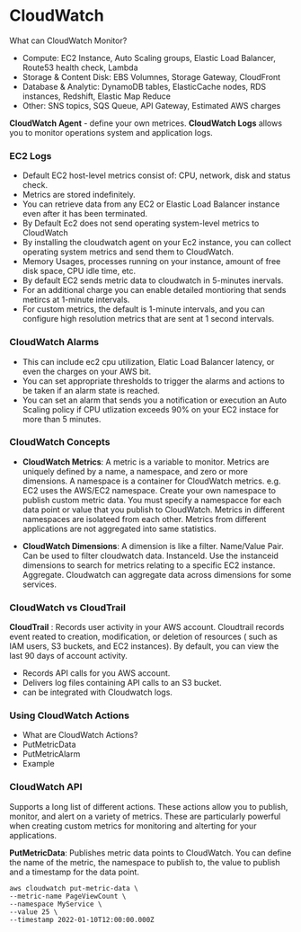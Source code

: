 # CloudWatch

What can CloudWatch Monitor?
* Compute: EC2 Instance, Auto Scaling groups, Elastic Load Balancer, Route53 health check, Lambda
* Storage & Content Disk: EBS Volumnes, Storage Gateway, CloudFront
* Database & Analytic: DynamoDB tables, ElasticCache nodes, RDS instances, Redshift, Elastic Map Reduce
* Other: SNS topics, SQS Queue, API Gateway, Estimated AWS charges


**CloudWatch Agent** - define your own metrices. 
**CloudWatch Logs** allows you to monitor operations system and application logs.

### EC2 Logs
* Default EC2 host-level metrics consist of: CPU, network, disk and status check.
* Metrics are stored indefinitely.
* You can retrieve data from any EC2 or Elastic Load Balancer instance even after it has been terminated.
* By Default Ec2 does not send operating system-level metrics to CloudWatch
* By installing the cloudwatch agent on your Ec2 instance, you can collect operating system metrics and send them to CloudWatch.
* Memory Usages, processes running on your instance, amount of free disk space, CPU idle time, etc.
* By default EC2 sends metric data to cloudwatch in 5-minutes inervals.
* For an additional charge you can enable detailed montioring that sends metircs at 1-minute intervals.
* For custom metrics, the default is 1-minute intervals, and you can configure high resolution metrics that are sent at 1 second intervals.

### CloudWatch Alarms
* This can include ec2 cpu utilization, Elatic Load Balancer latency, or even the charges on your AWS bit.
* You can set appropriate thresholds to trigger the alarms and actions to be taken if an alarm state is reached.
* You can set an alarm that sends you a notification or execution an Auto Scaling policy if CPU utlization exceeds 90% on your EC2 instace for more than 5 minutes.


### CloudWatch Concepts
* **CloudWatch Metrics**: A metric is a variable to monitor. Metrics are uniquely defined by a name, a namespace, and zero or more dimensions.
A namespace is a container for CloudWatch metrics. e.g. EC2 uses the AWS/EC2 namespace. Create your own namespace to publish custom metric data.
You must specify a namespacce for each data point or value that you publish to CloudWatch. Metrics in different namespaces are isolateed from each other. Metrics from different applications are not aggregated into same statistics.

* **CloudWatch Dimensions**: A dimension is like a filter.
Name/Value Pair. Can be used to filter cloudwatch data. 
InstanceId. Use the instanceid dimensions to search for metrics relating to a specific EC2 instance.
Aggregate. Cloudwatch can aggregate data across dimensions for some services.


### CloudWatch vs CloudTrail
**CloudTrail** : Records user activity in your AWS account. Cloudtrail records event reated to creation, modification, or deletion of resources ( such as IAM users, S3 buckets, and EC2 instances).
By default, you can view the last 90 days of account activity.
* Records API calls for you AWS account. 
* Delivers log files containing API calls to an S3 bucket.
* can be integrated with Cloudwatch logs.



### Using CloudWatch Actions 
* What are CloudWatch Actions?
* PutMetricData
* PutMetricAlarm
* Example


### CloudWatch API
Supports a long list of different actions.
These actions allow you to publish, monitor, and alert on a variety of metrics.
These are particularly powerful when creating custom metrics for monitoring and alterting for your applications.


**PutMetricData**: Publishes metric data points to CloudWatch. You can define the name of the metric, the namespace to publish to, the value to publish and a timestamp for the data point.
```
aws cloudwatch put-metric-data \
--metric-name PageViewCount \
--namespace MyService \
--value 25 \
--timestamp 2022-01-10T12:00:00.000Z
```
